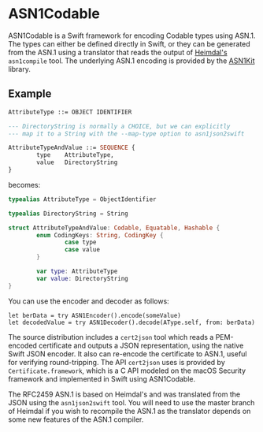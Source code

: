 # ASN1Codable

ASN1Codable is a Swift framework for encoding Codable types using ASN.1. The types can either be defined directly in Swift, or they can be generated from the ASN.1 using a translator that reads the output of [Heimdal's](https://github.com/heimdal/heimdal) `asn1compile` tool. The underlying ASN.1 encoding is provided by the [ASN1Kit](https://github.com/gematik/ASN1Kit) library.

## Example

```asn1
AttributeType ::= OBJECT IDENTIFIER

--- DirectoryString is normally a CHOICE, but we can explicitly
--- map it to a String with the --map-type option to asn1json2swift

AttributeTypeAndValue ::= SEQUENCE {
        type    AttributeType,
        value   DirectoryString
}
```

becomes:

```swift
typealias AttributeType = ObjectIdentifier

typealias DirectoryString = String

struct AttributeTypeAndValue: Codable, Equatable, Hashable {
        enum CodingKeys: String, CodingKey {
                case type
                case value
        }

        var type: AttributeType
        var value: DirectoryString
}
```

You can use the encoder and decoder as follows:

```
let berData = try ASN1Encoder().encode(someValue)
let decodedValue = try ASN1Decoder().decode(AType.self, from: berData)
```

The source distribution includes a `cert2json` tool which reads a PEM-encoded certificate and outputs a JSON representation, using the native Swift JSON encoder. It also can re-encode the certificate to ASN.1, useful for verifying round-tripping. The API `cert2json` uses is provided by `Certificate.framework`, which is a C API modeled on the macOS Security framework and implemented in Swift using ASN1Codable.

The RFC2459 ASN.1 is based on Heimdal's and was translated from the JSON using the `asn1json2swift` tool. You will need to use the master branch of Heimdal if you wish to recompile the ASN.1 as the translator depends on some new features of the ASN.1 compiler.

